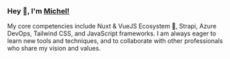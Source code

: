 ### Hey 👋, I'm [Michel!](https://michelmartinez.com) 

My core competencies include Nuxt & VueJS Ecosystem 🖖, Strapi, Azure DevOps, Tailwind CSS, and JavaScript frameworks. I am always eager to learn new tools and techniques, and to collaborate with other professionals who share my vision and values.

<!--![Michel's github stats](https://github-readme-stats.vercel.app/api?username=mimartinez&count_private=true&show_icons=true)-->

<!--
**mimartinez/mimartinez** is a ✨ _special_ ✨ repository because its `README.md` (this file) appears on your GitHub profile.

Here are some ideas to get you started:

- 🔭 I’m currently working on ...
- 🌱 I’m currently learning ...
- 👯 I’m looking to collaborate on ...
- 🤔 I’m looking for help with ...
- 💬 Ask me about ...
- 📫 How to reach me: ...
- 😄 Pronouns: ...
- ⚡ Fun fact: ...
-->
